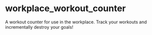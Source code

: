 # workplace_workout_counter

A workout counter for use in the workplace. Track your workouts and incrementally destroy your goals!
